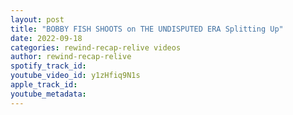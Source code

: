```yaml
---
layout: post
title: "BOBBY FISH SHOOTS on THE UNDISPUTED ERA Splitting Up"
date: 2022-09-18
categories: rewind-recap-relive videos
author: rewind-recap-relive
spotify_track_id: 
youtube_video_id: y1zHfiq9N1s
apple_track_id: 
youtube_metadata: 
---
```

